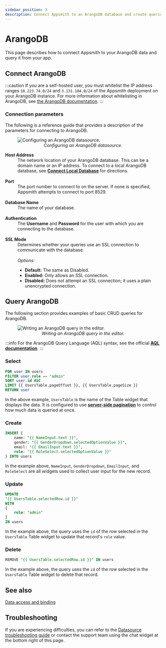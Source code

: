 ```yaml
---
sidebar_position: 3
description: Connect Appsmith to an ArangoDB database and create queries.
---
```


# ArangoDB

This page describes how to connect Appsmith to your ArangoDB data and query it from your app.

## Connect ArangoDB

:::caution
If you are a self-hosted user, you must whitelist the IP address ranges `18.223.74.0/24` and `3.131.104.0/24` of the Appsmith deployment on your ArangoDB instance. For more information about whitelisting in ArangoDB, see [the ArangoDB documentation](https://www.arangodb.com/docs/stable/security-security-options.html#endpoint-access).
:::

### Connection parameters

The following is a reference guide that provides a description of the parameters for connecting to ArangoDB.

<figure>
  <img src="/img/Arango_configuration.jpeg" style= {{width:"100%", height:"auto"}} alt="Configuring an ArangoDB datasource."/>
  <figcaption align = "center"><i>Configuring an ArangoDB datasource.</i></figcaption>
</figure>

<dl>
  <dt><b>Host Address</b></dt>
  <dd>The network location of your ArangoDB database. This can be a domain name or an IP address. To connect to a local ArangoDB database, see <a href="/connect-data/how-to-guides/how-to-work-with-local-apis-on-appsmith"><b>Connect Local Database</b></a> for directions. </dd><br />

  <dt><b>Port</b></dt>
  <dd>The port number to connect to on the server. If none is specified, Appsmith attempts to connect to port 8529.</dd><br />

  <dt><b>Database Name</b></dt>
  <dd>The name of your database. </dd><br />

  <dt><b>Authentication</b></dt>
  <dd>The <b>Username</b> and <b>Password</b> for the user with which you are connecting to the database.</dd><br />

  <dt><b>SSL Mode</b></dt>
  <dd>Determines whether your queries use an SSL connection to communicate with the database.</dd><br />
  <dd><i>Options:</i>
    <ul>
        <li><b>Default:</b> The same as Disabled.</li>
        <li><b>Enabled:</b> Only allows an SSL connection.</li>
        <li><b>Disabled:</b> Does not attempt an SSL connection; it uses a plain unencrypted connection.</li>
    </ul>
  </dd>
</dl>

## Query ArangoDB

The following section provides examples of basic CRUD queries for ArangoDB.

<figure>
  <img src="/img/arangodb-query-config.png" style= {{width:"100%", height:"auto"}} alt="Writing an ArangoDB query in the editor."/>
  <figcaption align = "center"><i>Writing an ArangoDB query in the editor.</i></figcaption>
</figure>

:::info
For the ArangoDB Query Language (AQL) syntax, see the official [**AQL documentation**](https://www.arangodb.com/docs/stable/aql/).
:::

### Select

```sql
FOR user IN users
FILTER user.role == "admin"
SORT user.id ASC
LIMIT {{ UsersTable.pageOffset }}, {{ UsersTable.pageSize }}
RETURN user
```

In the above example, `UsersTable` is the name of the Table widget that displays the data. It is configured to use [**server-side pagination**](/reference/widgets/table#server-side-pagination) to control how much data is queried at once.

### Create

```sql
INSERT {
    name: "{{ NameInput.text }}",
    gender: "{{ GenderDropdown.selectedOptionValue }}",
    email: "{{ EmailInput.text }}",
    role: "{{ RoleSelect.selectedOptionValue }}"
} INTO users
```

In the example above, `NameInput`, `GenderDropdown`, `EmailInput`, and `RoleSelect` are all widgets used to collect user input for the new record.

### Update

```sql
UPDATE
"{{ UsersTable.selectedRow.id }}"
WITH
{
    role: "admin"
}
IN users
```

In the example above, the query uses the `id` of the row selected in the `UsersTable` Table widget to update that record's `role` value.

### Delete

```sql
REMOVE "{{ UsersTable.selectedRow.id }}" IN users
```

In the example above, the query uses the `id` of the row selected in the `UsersTable` Table widget to delete that record.

## See also

[Data access and binding](/core-concepts/data-access-and-binding)

## Troubleshooting

If you are experiencing difficulties, you can refer to the [Datasource troubleshooting guide](/help-and-support/troubleshooting-guide/action-errors/datasource-errors) or contact the support team using the chat widget at the bottom right of this page.